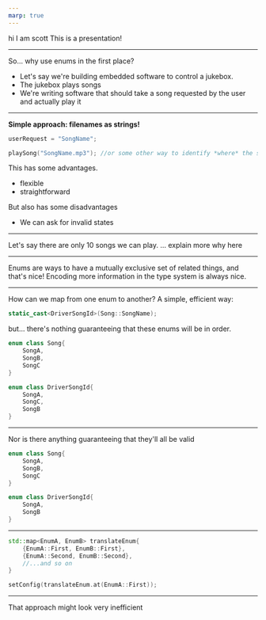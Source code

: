 ```yaml
---
marp: true
---
```

hi
I am scott
This is a presentation!

---

So... why use enums in the first place?
- Let's say we're building embedded software to control a jukebox.
- The jukebox plays songs
- We're writing software that should take a song requested by the user and actually play it

---

**Simple approach: filenames as strings!**
```cpp
userRequest = "SongName";

playSong("SongName.mp3"); //or some other way to identify *where* the song is
```

This has some advantages.
- flexible
- straightforward

But also has some disadvantages
- We can ask for invalid states

---

Let's say there are only 10 songs we can play.
... explain more why here

---

Enums are ways to have a mutually exclusive set of related things, and that's nice!
Encoding more information in the type system is always nice.

---

How can we map from one enum to another?
A simple, efficient way:
```cpp
static_cast<DriverSongId>(Song::SongName);
```

but... there's nothing guaranteeing that these enums will be in order.

```cpp
enum class Song{
    SongA,
    SongB,
    SongC
}

enum class DriverSongId{
    SongA,
    SongC,
    SongB
}
```

---

Nor is there anything guaranteeing that they'll all be valid

```cpp
enum class Song{
    SongA,
    SongB,
    SongC
}

enum class DriverSongId{
    SongA,
    SongB
}
```


---

```cpp
std::map<EnumA, EnumB> translateEnum{
    {EnumA::First, EnumB::First},
    {EnumA::Second, EnumB::Second},
    //...and so on
}
```

```cpp
setConfig(translateEnum.at(EnumA::First));
```

---

That approach might look very inefficient
